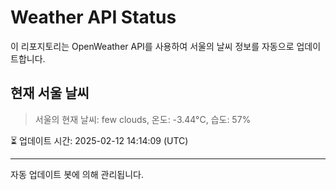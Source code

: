 
# Weather API Status

이 리포지토리는 OpenWeather API를 사용하여 서울의 날씨 정보를 자동으로 업데이트합니다.

## 현재 서울 날씨
> 서울의 현재 날씨: few clouds, 온도: -3.44°C, 습도: 57%

⏳ 업데이트 시간: 2025-02-12 14:14:09 (UTC)

---
자동 업데이트 봇에 의해 관리됩니다.
